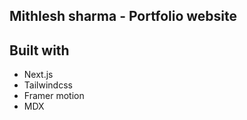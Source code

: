 ## Mithlesh sharma - Portfolio website 


## Built with
- Next.js
- Tailwindcss
- Framer motion
- MDX
